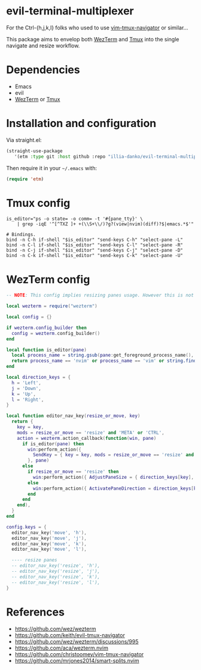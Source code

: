 # evil-terminal-multiplexer

For the Ctrl-{h,j,k,l} folks who used to use
[vim-tmux-navigator](https://github.com/christoomey/vim-tmux-navigator) or
similar...

This package aims to envelop both [WezTerm](https://github.com/wez/wezterm) and
[Tmux](https://github.com/tmux/tmux) into the single navigate and resize workflow.

# Dependencies

- Emacs
- evil
- [WezTerm](https://github.com/wez/wezterm) or [Tmux](https://github.com/tmux/tmux)

# Installation and configuration

Via straight.el:

```lisp
(straight-use-package
   '(etm :type git :host github :repo "illia-danko/evil-terminal-multiplexer"))
```

Then require it in your `~/.emacs` with:

```lisp
(require 'etm)
```

# Tmux config

```
is_editor="ps -o state= -o comm= -t '#{pane_tty}' \
    | grep -iqE '^[^TXZ ]+ +(\\S+\\/)?g?(view|nvim)(diff)?$|emacs.*$'"

# Bindings.
bind -n C-h if-shell "$is_editor" "send-keys C-h" "select-pane -L"
bind -n C-l if-shell "$is_editor" "send-keys C-l" "select-pane -R"
bind -n C-j if-shell "$is_editor" "send-keys C-j" "select-pane -D"
bind -n C-k if-shell "$is_editor" "send-keys C-k" "select-pane -U"
```

# WezTerm config

```lua
-- NOTE: This config implies resizing panes usage. However this is not supported yet.

local wezterm = require("wezterm")

local config = {}

if wezterm.config_builder then
  config = wezterm.config_builder()
end

local function is_editor(pane)
  local process_name = string.gsub(pane:get_foreground_process_name(), '(.*[/\\])(.*)', '%2')
  return process_name == 'nvim' or process_name == 'vim' or string.find(process_name, 'emacs')
end

local direction_keys = {
  h = 'Left',
  j = 'Down',
  k = 'Up',
  l = 'Right',
}

local function editor_nav_key(resize_or_move, key)
  return {
    key = key,
    mods = resize_or_move == 'resize' and 'META' or 'CTRL',
    action = wezterm.action_callback(function(win, pane)
      if is_editor(pane) then
        win:perform_action({
          SendKey = { key = key, mods = resize_or_move == 'resize' and 'META' or 'CTRL' },
        }, pane)
      else
        if resize_or_move == 'resize' then
          win:perform_action({ AdjustPaneSize = { direction_keys[key], 3 } }, pane)
        else
          win:perform_action({ ActivatePaneDirection = direction_keys[key] }, pane)
        end
      end
    end),
  }
end

config.keys = {
  editor_nav_key('move', 'h'),
  editor_nav_key('move', 'j'),
  editor_nav_key('move', 'k'),
  editor_nav_key('move', 'l'),

  ---- resize panes
  -- editor_nav_key('resize', 'h'),
  -- editor_nav_key('resize', 'j'),
  -- editor_nav_key('resize', 'k'),
  -- editor_nav_key('resize', 'l'),
}
```


# References

* https://github.com/wez/wezterm
* https://github.com/keith/evil-tmux-navigator
* https://github.com/wez/wezterm/discussions/995
* https://github.com/aca/wezterm.nvim
* https://github.com/christoomey/vim-tmux-navigator
* https://github.com/mrjones2014/smart-splits.nvim
